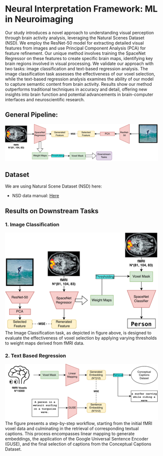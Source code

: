 # Neural Interpretation Framework: ML in Neuroimaging
Our study introduces a novel approach to understanding visual perception through brain activity analysis, leveraging the Natural Scenes Dataset (NSD). We employ the ResNet-50 model for extracting detailed visual features from images and use Principal Component Analysis (PCA) for feature refinement. Our unique method involves training the SpaceNet Regressor on these features to create specific brain maps, identifying key brain regions involved in visual processing. We validate our approach with two tasks: image classification and text-based regression analysis. The image classification task assesses the effectiveness of our voxel selection, while the text-based regression analysis examines the ability of our model to capture semantic content from brain activity. Results show our method outperforms traditional techniques in accuracy and detail, offering new insights into brain function and potential advancements in brain-computer interfaces and neuroscientific research.
## General Pipeline:
![General Pipeline](./figures/GeneralPipeline.png)

## Dataset
We are using Natural Scene Dataset (NSD) here:
- NSD data manual: [Here](https://cvnlab.slite.page/p/CT9Fwl4_hc/NSD-Data-Manual)

## Results on Downstream Tasks
### 1. Image Classification
![Image Classification](./figures/ImageClassification.png)
The Image Classification task, as depicted in figure above, is designed to evaluate the effectiveness of voxel selection by applying varying thresholds to weight maps derived from fMRI data.

### 2. Text Based Regression
![Linear Mapping and Retrieval](./figures/LinearMapping&Retrieval.png)
The figure presents a step-by-step workflow, starting from the initial fMRI voxel data and culminating in the retrieval of corresponding textual captions. This process encompasses linear mapping to generate embeddings, the application of the Google Universal Sentence Encoder (GUSE), and the final selection of captions from the Conceptual Captions Dataset.

